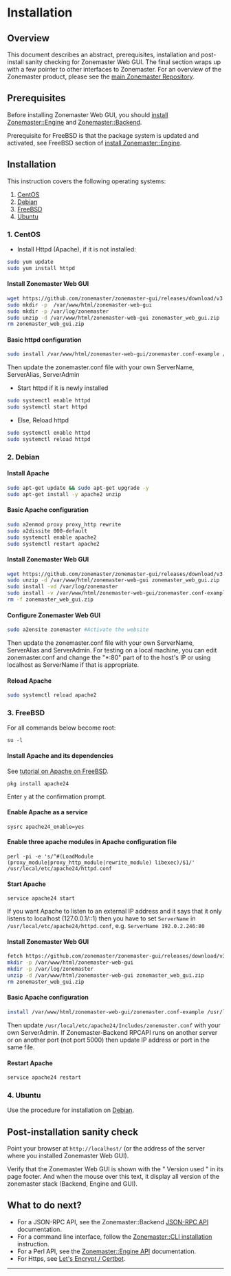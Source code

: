 # Installation

## Overview

This document describes an abstract, prerequisites, installation and
post-install sanity checking for Zonemaster Web GUI. The final section wraps up
with a few pointer to other interfaces to Zonemaster. For an overview of the
Zonemaster product, please see the [main Zonemaster Repository].


## Prerequisites

Before installing Zonemaster Web GUI, you should [install Zonemaster::Engine][
Zonemaster::Engine installation] and [Zonemaster::Backend][Zonemaster::Backend
installation].

Prerequisite for FreeBSD is that the package system is updated and activated,
see FreeBSD section of [install Zonemaster::Engine][Zonemaster::Engine
installation].


## Installation

This instruction covers the following operating systems:

 1. [CentOS](#1-centos)
 2. [Debian](#2-debian)
 3. [FreeBSD](#3-freebsd)
 4. [Ubuntu](#4-ubuntu)


### 1. CentOS

* Install Httpd (Apache), if it is not installed:

```sh
sudo yum update
sudo yum install httpd
```

#### Install Zonemaster Web GUI

```sh
wget https://github.com/zonemaster/zonemaster-gui/releases/download/v3.2.0/zonemaster_web_gui.zip -O zonemaster_web_gui.zip
sudo mkdir -p  /var/www/html/zonemaster-web-gui
sudo mkdir -p /var/log/zonemaster
sudo unzip -d /var/www/html/zonemaster-web-gui zonemaster_web_gui.zip
rm zonemaster_web_gui.zip
```

#### Basic httpd configuration

```sh
sudo install /var/www/html/zonemaster-web-gui/zonemaster.conf-example /etc/httpd/conf.d/zonemaster.conf
```
Then update the zonemaster.conf file with your own ServerName, ServerAlias, ServerAdmin

* Start  httpd if it is newly installed
```sh
sudo systemctl enable httpd
sudo systemctl start httpd
```

* Else, Reload httpd
```sh
sudo systemctl enable httpd
sudo systemctl reload httpd
```

### 2. Debian

#### Install Apache

```sh
sudo apt-get update && sudo apt-get upgrade -y 
sudo apt-get install -y apache2 unzip
```

#### Basic Apache configuration

```sh
sudo a2enmod proxy proxy_http rewrite
sudo a2dissite 000-default
sudo systemctl enable apache2
sudo systemctl restart apache2
```

#### Install Zonemaster Web GUI

```sh
wget https://github.com/zonemaster/zonemaster-gui/releases/download/v3.2.0/zonemaster_web_gui.zip -O zonemaster_web_gui.zip
sudo unzip -d /var/www/html/zonemaster-web-gui zonemaster_web_gui.zip
sudo install -vd /var/log/zonemaster
sudo install -v /var/www/html/zonemaster-web-gui/zonemaster.conf-example /etc/apache2/sites-available/zonemaster.conf
rm -f zonemaster_web_gui.zip
```

#### Configure Zonemaster Web GUI

```sh
sudo a2ensite zonemaster #Activate the website
```
Then update the zonemaster.conf file with your own ServerName, ServerAlias and ServerAdmin.
For testing on a local machine, you can edit zonemaster.conf and change the "*:80" part of 
to the host's IP or using localhost as ServerName if that is appropriate.


#### Reload Apache

```sh
sudo systemctl reload apache2
```

### 3. FreeBSD

For all commands below become root:

``su -l``

#### Install Apache and its dependencies

See [tutorial on Apache on FreeBSD].

``pkg install apache24``

Enter ``y`` at the confirmation prompt.

#### Enable Apache as a service

``sysrc apache24_enable=yes``
 
#### Enable three apache modules in Apache configuration file

``perl -pi -e 's/^#(LoadModule (proxy_module|proxy_http_module|rewrite_module) libexec)/$1/' /usr/local/etc/apache24/httpd.conf``

#### Start Apache
 
``service apache24 start``

If you want Apache to listen to an external IP address and it says that it only
listens to localhost (127.0.0.1/::1) then you have to set `ServerName` in
`/usr/local/etc/apache24/httpd.conf`, e.g.
``ServerName 192.0.2.246:80``

#### Install Zonemaster Web GUI

```sh
fetch https://github.com/zonemaster/zonemaster-gui/releases/download/v3.2.0/zonemaster_web_gui.zip
mkdir -p /var/www/html/zonemaster-web-gui
mkdir -p /var/log/zonemaster
unzip -d /var/www/html/zonemaster-web-gui zonemaster_web_gui.zip 
rm zonemaster_web_gui.zip 
```

#### Basic Apache configuration

```sh
install /var/www/html/zonemaster-web-gui/zonemaster.conf-example /usr/local/etc/apache24/Includes/zonemaster.conf
```
Then update `/usr/local/etc/apache24/Includes/zonemaster.conf` with your own ServerAdmin.
If Zonemaster-Backend RPCAPI runs on another server or on another port (not port 5000)
then update IP address or port in the same file.


#### Restart Apache
```sh
service apache24 restart
```

### 4. Ubuntu

Use the procedure for installation on [Debian](#2-debian).


## Post-installation sanity check

Point your browser at `http://localhost/` (or the address of the server where
you installed Zonemaster Web GUI).

Verify that the Zonemaster Web GUI is shown with the " Version used " in its page footer.
And when the mouse over this text, it display all version of the zonemaster stack (Backend, Engine and GUI).



## What to do next?

 * For a JSON-RPC API, see the Zonemaster::Backend [JSON-RPC API] documentation.
 * For a command line interface, follow the [Zonemaster::CLI installation] instruction.
 * For a Perl API, see the [Zonemaster::Engine API] documentation.
 * For Https, see [Let's Encrypt / Certbot].

-------

[Declaration of prerequisites]: https://github.com/zonemaster/zonemaster/blob/master/README.md#prerequisites
[JSON-RPC API]: https://github.com/zonemaster/zonemaster-backend/blob/master/docs/API.md
[Let's Encrypt / Certbot]: https://certbot.eff.org/all-instructions/
[Main Zonemaster repository]: https://github.com/zonemaster/zonemaster/blob/master/README.md
[Tutorial on Apache on FreeBSD]: https://www.digitalocean.com/community/tutorials/how-to-install-an-apache-mysql-and-php-famp-stack-on-freebsd-10-1
[Zonemaster::Backend installation]: https://github.com/zonemaster/zonemaster-backend/blob/master/docs/Installation.md
[Zonemaster::Backend]: https://github.com/zonemaster/zonemaster-backend/blob/master/README.md
[Zonemaster::CLI installation]: https://github.com/zonemaster/zonemaster-cli/blob/master/docs/Installation.md
[Zonemaster::Engine API]: http://search.cpan.org/%7Eznmstr/Zonemaster-Engine/lib/Zonemaster/Engine/Overview.pod
[Zonemaster::Engine installation]: https://github.com/zonemaster/zonemaster-engine/blob/master/docs/Installation.md
[Zonemaster::Engine]: https://github.com/zonemaster/zonemaster-engine/blob/master/README.md
[Zonemaster::LDNS]: https://github.com/zonemaster/zonemaster-ldns/blob/master/README.md

